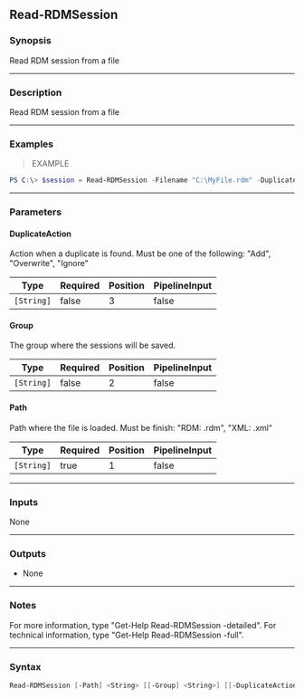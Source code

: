 Read-RDMSession
---------------

### Synopsis
Read RDM session from a file

---

### Description

Read RDM session from a file

---

### Examples
> EXAMPLE

```PowerShell
PS C:\> $session = Read-RDMSession -Filename "C:\MyFile.rdm" -DuplicateAction "Add"; Set-RDMSession $session[0]
```

---

### Parameters
#### **DuplicateAction**
Action when a duplicate is found. Must be one of the following:
"Add", "Overwrite", "Ignore"

|Type      |Required|Position|PipelineInput|
|----------|--------|--------|-------------|
|`[String]`|false   |3       |false        |

#### **Group**
The group where the sessions will be saved.

|Type      |Required|Position|PipelineInput|
|----------|--------|--------|-------------|
|`[String]`|false   |2       |false        |

#### **Path**
Path where the file is loaded. Must be finish:
"RDM: .rdm", "XML: .xml"

|Type      |Required|Position|PipelineInput|
|----------|--------|--------|-------------|
|`[String]`|true    |1       |false        |

---

### Inputs
None

---

### Outputs
* None

---

### Notes
For more information, type "Get-Help Read-RDMSession -detailed". For technical information, type "Get-Help Read-RDMSession -full".

---

### Syntax
```PowerShell
Read-RDMSession [-Path] <String> [[-Group] <String>] [[-DuplicateAction] <String>] [<CommonParameters>]
```
